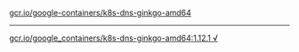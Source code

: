 [gcr.io/google-containers/k8s-dns-ginkgo-amd64](https://hub.docker.com/r/abcz/k8s-dns-ginkgo-amd64/tags/) 

----
[gcr.io/google_containers/k8s-dns-ginkgo-amd64:1.12.1 √](https://hub.docker.com/r/abcz/k8s-dns-ginkgo-amd64/tags/)

